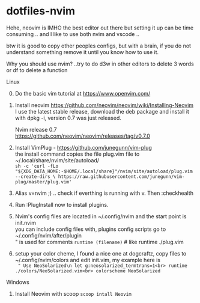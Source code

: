 # dotfiles-nvim

Hehe, neovim is IMHO the best editor out there but setting it up can be 
time consuming ..  and I like to use both nvim and vscode ..

btw it is good to copy other peoples configs, but with a brain,
if you do not understand something remove it until you know how to use it.

Why you should use nvim? ..try to do <Esc>d3w in other editors to delete 3 words  or df to 
delete a function

Linux

0. Do the basic vim tutorial at https://www.openvim.com/

1. Install neovim https://github.com/neovim/neovim/wiki/Installing-Neovim
   I use the latest stable release, download the deb package and install 
   it with dpkg -i, version 0.7 was just released.
    
   Nvim release 0.7<br>
   https://github.com/neovim/neovim/releases/tag/v0.7.0

2. Install VimPlug - https://github.com/junegunn/vim-plug<br>
   the install command copies the file plug.vim file to ~/.local/share/nvim/site/autoload/<br>
`sh -c 'curl -fLo "${XDG_DATA_HOME:-$HOME/.local/share}"/nvim/site/autoload/plug.vim --create-dirs \
       https://raw.githubusercontent.com/junegunn/vim-plug/master/plug.vim'`

3. Alias v=nvim ;) .. check if everthing is running with v. Then <Esc> :checkhealth

4. Run :PlugInstall now to install plugins.

5. Nvim's config files are located in ~/.config/nvim and the start point is init.nvim<br>
   you can include config files with, plugins config scripts go to ~/.config/nvim/after/plugin<br>
   " is used for comments 
`runtime (filename)` # like runtime ./plug.vim

6. setup your color cheme, I found a nice one at dogcraftz, copy files to ~/.config/nvim/colors and
edit init.vim, my example here is <br>
` " Use NeoSolarized\n
  let g:neosolarized_termtrans=1<br>
  runtime ./colors/NeoSolarized.vim<br>
  colorscheme NeoSolarized`

Windows

1. Install Neovim with scoop
`scoop intall Neovim`




